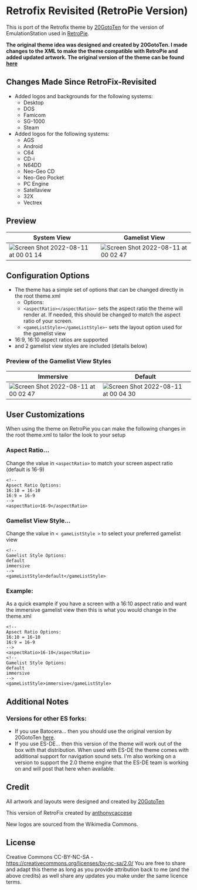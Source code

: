 # Retrofix Revisited (RetroPie Version)
This is port of the Retrofix theme by [20GotoTen](https://github.com/20GotoTen) for the version of EmulationStation used in [RetroPie](https://retropie.org.uk/).  

**The original theme idea was designed and created by 20GotoTen.  I made changes to the XML to make the theme compatible with RetroPie and added updated artwork. The original version of the theme can be found [here](https://github.com/20GotoTen/es-theme-retrofix)**

## Changes Made Since RetroFix-Revisited

- Added logos and backgrounds for the following systems:
   - Desktop
   - DOS
   - Famicom
   - SG-1000
   - Steam
- Added logos for the following systems:
   - AGS
   - Android
   - C64
   - CD-i
   - N64DD
   - Neo-Geo CD
   - Neo-Geo Pocket
   - PC Engine
   - Satellaview
   - 32X
   - Vectrex

## **Preview**

| System View | Gamelist View |
|----|----|
| ![Screen Shot 2022-08-11 at 00 01 14](https://user-images.githubusercontent.com/1454947/184063378-5de2ba90-88b4-4398-9e2c-cbafe54e4bf8.png) | ![Screen Shot 2022-08-11 at 00 02 47](https://user-images.githubusercontent.com/1454947/184063396-341fb5bb-23f0-41f4-8229-59a1402a4657.png) | 

## **Configuration Options**

- The theme has a simple set of options that can be changed directly in the root theme.xml 
   - Options:
   - `<aspectRatio></aspectRatio>`- sets the aspect ratio the theme will render at. If needed, this should be changed to match the aspect ratio of your screen.
   - `<gameListStyle></gameListStyle>`- sets the layout option used for the gamelist view
- 16:9, 16:10 aspect ratios are supported
- and 2 gamelist view styles are included (details below)

### Preview of the Gamelist View Styles

| Immersive | Default |
|----|----|
| ![Screen Shot 2022-08-11 at 00 02 47](https://user-images.githubusercontent.com/1454947/184063396-341fb5bb-23f0-41f4-8229-59a1402a4657.png) | ![Screen Shot 2022-08-11 at 00 04 30](https://user-images.githubusercontent.com/1454947/184063624-6b169152-dda5-4b80-86ad-b909ae0fa4f6.png) |

## User Customizations
When using the theme on RetroPie you can make the following changes in the root theme.xml to tailor the look to your setup

### Aspect Ratio... 
Change the value in `<aspectRatio>` to match your screen aspect ratio (default is 16-9)
```
<!-- 
Apsect Ratio Options:
16:10 = 16-10
16:9 = 16-9
-->
<aspectRatio>16-9</aspectRatio>
```

### Gamelist View Style...
Change the value in `< gameListStyle >` to select your preferred gamelist view
```
<!-- 
Gamelist Style Options:
default
immersive
-->
<gameListStyle>default</gameListStyle>
```

### Example:
As a quick example if you have a screen with a 16:10 aspect ratio and want the immersive gamelist view then this is what you would change in the theme.xml

```
<!-- 
Apsect Ratio Options:
16:10 = 16-10
16:9 = 16-9
-->
<aspectRatio>16-10</aspectRatio>
<!-- 
Gamelist Style Options:
default
immersive
-->
<gameListStyle>immersive</gameListStyle>
```

## **Additional Notes**

### Versions for other ES forks:
* If you use Batocera... then you should use the original version by 20GotoTen [here](https://github.com/20GotoTen/es-theme-retrofix).
* If you use ES-DE... then this version of the theme will work out of the box with that distribution.  When used with ES-DE the theme comes with additional support for navigation sound sets.  I'm also working on a version to support the 2.0 theme engine that the ES-DE team is working on and will post that here when available.  

## **Credit**
All artwork and layouts were designed and created by [20GotoTen](https://github.com/20GotoTen) 

This version of RetroFix created by [anthonycaccese](https://github.com/anthonycaccese)

New logos are sourced from the Wikimedia Commons.

## **License**
Creative Commons CC-BY-NC-SA - https://creativecommons.org/licenses/by-nc-sa/2.0/
You are free to share and adapt this theme as long as you provide attribution back to me (and the above credits) as well share any updates you make under the same licence terms.
